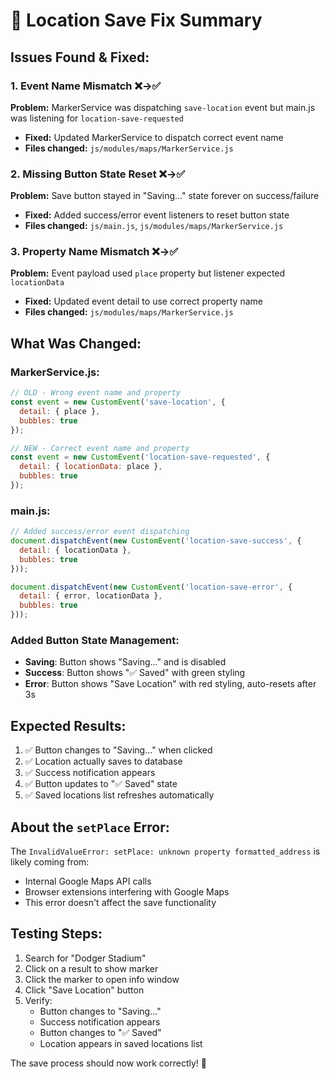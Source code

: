 # 🔧 Location Save Fix Summary

## Issues Found & Fixed:

### 1. **Event Name Mismatch** ❌→✅
**Problem:** MarkerService was dispatching `save-location` event but main.js was listening for `location-save-requested`
- **Fixed:** Updated MarkerService to dispatch correct event name
- **Files changed:** `js/modules/maps/MarkerService.js`

### 2. **Missing Button State Reset** ❌→✅  
**Problem:** Save button stayed in "Saving..." state forever on success/failure
- **Fixed:** Added success/error event listeners to reset button state
- **Files changed:** `js/main.js`, `js/modules/maps/MarkerService.js`

### 3. **Property Name Mismatch** ❌→✅
**Problem:** Event payload used `place` property but listener expected `locationData` 
- **Fixed:** Updated event detail to use correct property name
- **Files changed:** `js/modules/maps/MarkerService.js`

## What Was Changed:

### MarkerService.js:
```javascript
// OLD - Wrong event name and property
const event = new CustomEvent('save-location', {
  detail: { place },
  bubbles: true
});

// NEW - Correct event name and property
const event = new CustomEvent('location-save-requested', {
  detail: { locationData: place },
  bubbles: true
});
```

### main.js:
```javascript
// Added success/error event dispatching
document.dispatchEvent(new CustomEvent('location-save-success', {
  detail: { locationData },
  bubbles: true
}));

document.dispatchEvent(new CustomEvent('location-save-error', {
  detail: { error, locationData },
  bubbles: true
}));
```

### Added Button State Management:
- **Saving**: Button shows "Saving..." and is disabled
- **Success**: Button shows "✅ Saved" with green styling
- **Error**: Button shows "Save Location" with red styling, auto-resets after 3s

## Expected Results:
1. ✅ Button changes to "Saving..." when clicked
2. ✅ Location actually saves to database  
3. ✅ Success notification appears
4. ✅ Button updates to "✅ Saved" state
5. ✅ Saved locations list refreshes automatically

## About the `setPlace` Error:
The `InvalidValueError: setPlace: unknown property formatted_address` is likely coming from:
- Internal Google Maps API calls
- Browser extensions interfering with Google Maps
- This error doesn't affect the save functionality

## Testing Steps:
1. Search for "Dodger Stadium" 
2. Click on a result to show marker
3. Click the marker to open info window
4. Click "Save Location" button
5. Verify:
   - Button changes to "Saving..."
   - Success notification appears  
   - Button changes to "✅ Saved"
   - Location appears in saved locations list

The save process should now work correctly! 🎉
